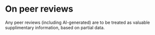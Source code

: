 # On peer reviews

Any peer reviews (including AI-generated) are to be treated as valuable supplimentary information, based on partial data.
